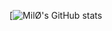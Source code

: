 [![MilØ's GitHub stats](https://github-readme-stats.vercel.app/api?username=Milo40&count_private=true)
